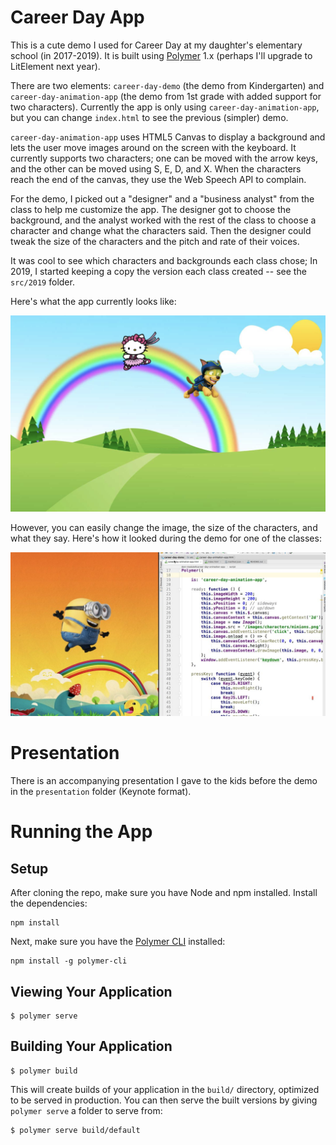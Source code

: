 # Career Day App

This is a cute demo I used for Career Day at my daughter's elementary school (in 2017-2019). It is built using [Polymer](https://www.polymer-project.org/) 1.x (perhaps I'll upgrade to LitElement next year).

There are two elements: `career-day-demo` (the demo from Kindergarten) and `career-day-animation-app` (the demo from 1st grade 
with added support for two characters). Currently the app is only using `career-day-animation-app`, but you can change `index.html` 
to see the previous (simpler) demo.

`career-day-animation-app` uses HTML5 Canvas to display a background and lets the user move images around on the screen with 
the keyboard. It currently supports two characters; one can be moved with the arrow keys, and the other can be moved using S, E, D, and X. 
When the characters reach the end of the canvas, they use the Web Speech API to complain. 

For the demo, I picked out a "designer" and a "business analyst" from the class to help me customize the app. The designer got to choose the 
background, and the analyst worked with the rest of the class to choose a character and change what the characters said. Then the designer could 
tweak the size of the characters and the pitch and rate of their voices. 

It was cool to see which characters and backgrounds each class chose; In 2019, I started keeping a copy the version each class created -- see the `src/2019` folder.

Here's what the app currently looks like:

![screenshot](/images/screenshot.png)

However, you can easily change the image, the size of the characters, and what they say. Here's how it looked during the demo for one of the classes:

![screenshot2](/images/screenshot-2.jpg)

# Presentation

There is an accompanying presentation I gave to the kids before the demo in the `presentation` folder (Keynote format).

# Running the App

## Setup

After cloning the repo, make sure you have Node and npm installed. Install the dependencies:

```
npm install
```

Next, make sure you have the [Polymer CLI](https://www.npmjs.com/package/polymer-cli) installed:

```
npm install -g polymer-cli
```

## Viewing Your Application

```
$ polymer serve
```

## Building Your Application

```
$ polymer build
```

This will create builds of your application in the `build/` directory, optimized to be served in production. You can then serve the built versions by giving `polymer serve` a folder to serve from:

```
$ polymer serve build/default
```

